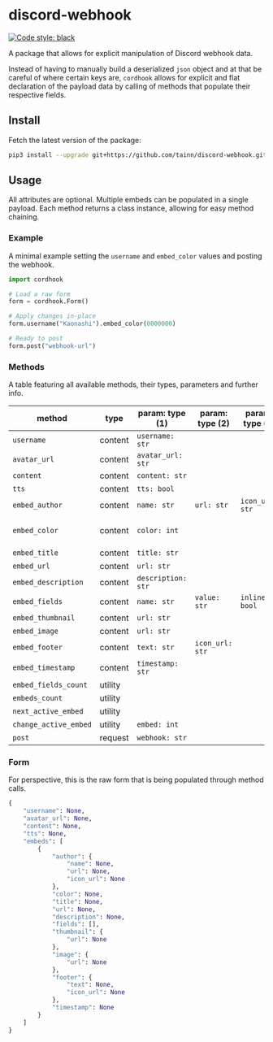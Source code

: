 # discord-webhook

[![Code style: black](https://img.shields.io/badge/code%20style-black-000000.svg)](https://github.com/psf/black)

A package that allows for explicit manipulation of Discord webhook data.

Instead of having to manually build a deserialized `json` object and at that be careful of where certain keys
are, `cordhook` allows for explicit and flat declaration of the payload data by calling of methods that populate their
respective fields.

## Install

Fetch the latest version of the package:

```sh
pip3 install --upgrade git+https://github.com/tainn/discord-webhook.git
```

## Usage

All attributes are optional. Multiple embeds can be populated in a single payload. Each method returns a class instance,
allowing for easy method chaining.

### Example

A minimal example setting the `username` and `embed_color` values and posting the webhook.

```py
import cordhook

# Load a raw form
form = cordhook.Form()

# Apply changes in-place
form.username("Kaonashi").embed_color(0000000)

# Ready to post
form.post("webhook-url")
```

### Methods

A table featuring all available methods, their types, parameters and further info.

| method   | type    | param: type (1)    | param: type (2) | param: type (3) | comment                           |
|----------|---------|--------------------|-----------------|-----------------|-----------------------------------|
| `username` | content | `username: str`    ||||
| `avatar_url` | content | `avatar_url: str`  ||||
| `content` | content | `content: str`     ||||
| `tts` | content | `tts: bool`        ||||
| `embed_author` | content | `name: str`        | `url: str`      | `icon_url: str` ||
| `embed_color` | content | `color: int`       |                 |                 | decimal, not hex `color` |
| `embed_title` | content | `title: str`       ||||
| `embed_url` | content | `url: str`         ||||
| `embed_description` | content | `description: str` ||||
| `embed_fields` | content | `name: str`        | `value: str`    | `inline: bool`  |
| `embed_thumbnail` | content | `url: str`         ||||
| `embed_image` | content | `url: str`         ||||
| `embed_footer` | content | `text: str`        | `icon_url: str` |||
| `embed_timestamp` | content | `timestamp: str` |                 |                 | ISO8601 `timestamp` |
| `embed_fields_count` | utility |||||
| `embeds_count` | utility |||||
| `next_active_embed` | utility |||||
| `change_active_embed` | utility | `embed: int` ||||
| `post` | request | `webhook: str` ||||

### Form

For perspective, this is the raw form that is being populated through method calls.

```py
{
    "username": None,
    "avatar_url": None,
    "content": None,
    "tts": None,
    "embeds": [
        {
            "author": {
                "name": None,
                "url": None,
                "icon_url": None
            },
            "color": None,
            "title": None,
            "url": None,
            "description": None,
            "fields": [],
            "thumbnail": {
                "url": None
            },
            "image": {
                "url": None
            },
            "footer": {
                "text": None,
                "icon_url": None
            },
            "timestamp": None
        }
    ]
}
```
